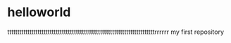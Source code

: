 helloworld
==========
tttttttttttttttttttttttttttttttttttttttttttttttttttttttttttttttttttttttttrrrrrr 
my first repository
